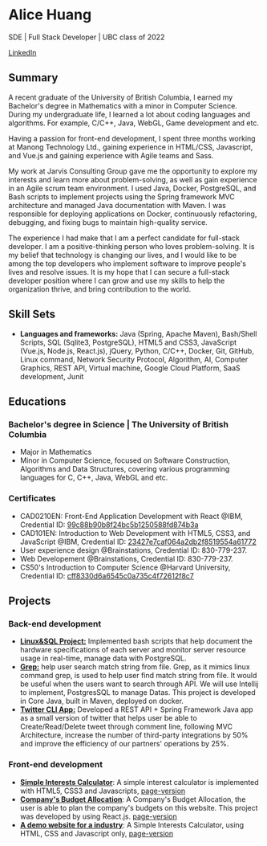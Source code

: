 # Alice Huang
SDE | Full Stack Developer | UBC class of 2022

[LinkedIn](https://www.linkedin.com/in/xiaoshan-huang-a89799201/)
## Summary
A recent graduate of the University of British Columbia, I earned my Bachelor's degree in Mathematics with a minor in Computer Science. During my undergraduate life, I learned a lot about coding languages and algorithms. For example, C/C++, Java, WebGL, Game development and etc.

Having a passion for front-end development, I spent three months working at Manong Technology Ltd., gaining experience in HTML/CSS, Javascript, and Vue.js and gaining experience with Agile teams and Sass. 

My work at Jarvis Consulting Group gave me the opportunity to explore my interests and learn more about problem-solving, as well as gain experience in an Agile scrum team environment. I used Java, Docker, PostgreSQL, and Bash scripts to implement projects using the Spring framework MVC architecture and managed Java documentation with Maven. I was responsible for deploying applications on Docker, continuously refactoring, debugging, and fixing bugs to maintain high-quality service. 

The experience I had make that I am a perfect candidate for full-stack developer. I am a positive-thinking person who loves problem-solving. It is my belief that technology is changing our lives, and I would like to be among the top developers who implement software to improve people's lives and resolve issues. It is my hope that I can secure a full-stack developer position where I can grow and use my skills to help the organization thrive, and bring contribution to the world.

## Skill Sets
- <b>Languages and frameworks:</b> Java (Spring, Apache Maven), Bash/Shell Scripts, SQL (Sqlite3, PostgreSQL), HTML5 and CSS3, JavaScript (Vue.js, Node.js, React.js), jQuery, Python, C/C++, Docker, Git, GitHub, Linux command, Network Security Protocol, Algorithm, AI, Computer Graphics, REST API, Virtual machine, Google Cloud Platform, SaaS development, Junit

## Educations

### Bachelor's degree in Science | The University of British Columbia
- Major in Mathematics
- Minor in Computer Science, focused on Software Construction, Algorithms and Data Structures, covering various programming languages for C, C++, Java, WebGL and etc.

### Certificates
- CAD0210EN: Front-End Application Development with React @IBM, Credential ID: [99c88b90b8f24bc5b1250588fd874b3a](https://courses.edx.org/certificates/99c88b90b8f24bc5b1250588fd874b3a)
- CAD101EN: Introduction to Web Development with HTML5, CSS3, and JavaScript @IBM, Credential ID: [23427e7caf064a2db2f8519554a61772](https://courses.edx.org/certificates/23427e7caf064a2db2f8519554a61772)
- User experience design @Brainstations, Credential ID: 830-779-237.
- Web Developement @Brainstations, Credential ID: 830-779-237.
- CS50's Introduction to Computer Science @Harvard University, Credential ID: [cff8330d6a6545c0a735c4f72612f8c7](https://courses.edx.org/certificates/cff8330d6a6545c0a735c4f72612f8c7)

## Projects

### Back-end development

- <b>[Linux&SQL Project:](https://github.com/jarviscanada/jarvis_data_eng_AliceHuang/tree/develop/linux_sql)</b> Implemented bash scripts that help document the hardware specifications of each server and monitor server resource usage in real-time, manage data with PostgreSQL.
- <b>[Grep:](https://github.com/jarviscanada/jarvis_data_eng_AliceHuang/tree/develop/core_java/grep)</b> help user search match string from file. Grep, as it mimics linux command grep, is used to help user find match string from file. It would be useful when the users want to search through API. We will use Intellij to implement, PostgresSQL to manage Datas. This project is developed in Core Java, built in Maven, deployed on docker.
- <b>[Twitter CLI App:](https://github.com/jarviscanada/jarvis_data_eng_AliceHuang/tree/feature/TwitterApp/core_java/twitter)</b> Developed a REST API + Spring Framework Java app as a small version of twitter that helps user be able to
Create/Read/Delete tweet through comment line, following MVC Architecture, increase the number of third-party integrations by 50% and improve the efficiency of our partners' operations by 25%.

### Front-end development

- <b>[Simple Interests Calculator](https://github.com/aliceh233/vftvk-Simple-Interest-Calculator)</b>: A simple interest calculator is implemented with HTML5, CSS3 and Javascripts, [page-version](https://aliceh233.github.io/vftvk-Simple-Interest-Calculator/)
- <b>[Company's Budget Allocation](https://github.com/aliceh233/ejtos-react_budget_app)</b>: A Company's Budget Allocation, the user is able to plan the company's budgets on this website. This project was developed by using React.js. [page-version](https://aliceh233.github.io/ejtos-react_budget_app/)
- <b>[A demo website for a industry](https://github.com/aliceh233/IndustryWebsiteDemo)</b>: A Simple Interests Calculator, using HTML, CSS and Javascript only, [page-version](https://aliceh233.github.io/IndustryWebsiteDemo/)

